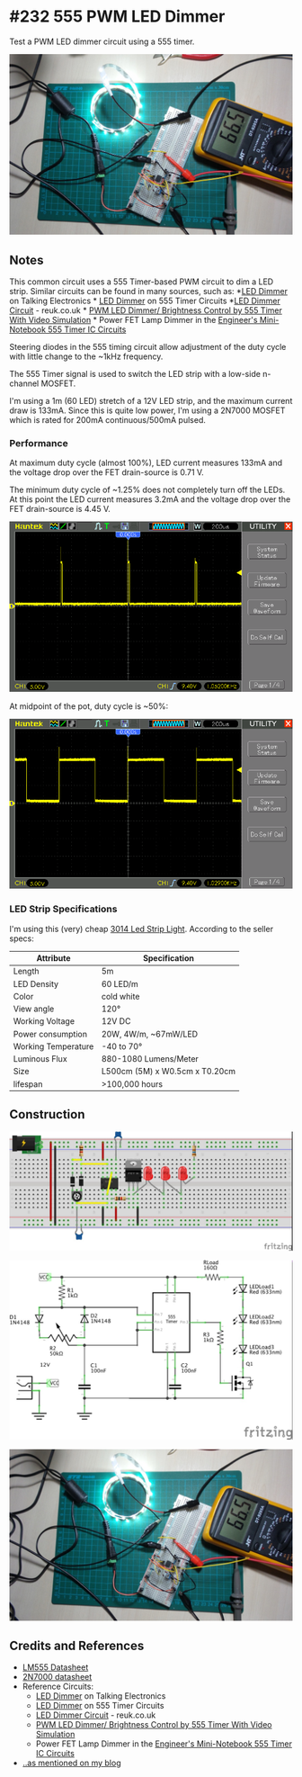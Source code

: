 # #232 555 PWM LED Dimmer

Test a PWM LED dimmer circuit using a 555 timer.

![The Build](./assets/555PWM_build.jpg?raw=true)

## Notes

This common circuit uses a 555 Timer-based PWM circuit to dim a LED strip.
Similar circuits can be found in many sources, such as:
    *[LED Dimmer](https://www.talkingelectronics.com/projects/50%20-%20555%20Circuits/50%20-%20555%20Circuits.html) on Talking Electronics
    * [LED Dimmer](https://www.555-timer-circuits.com/led-dimmer.html) on 555 Timer Circuits
    *[LED Dimmer Circuit](http://www.reuk.co.uk/wordpress/lighting/led-dimmer-circuit/) - reuk.co.uk
    * [PWM LED Dimmer/ Brightness Control by 555 Timer With Video Simulation](http://www.circuitsgallery.com/2013/02/pwm-led-dimmer.html)
    * Power FET Lamp Dimmer in the [Engineer's Mini-Notebook 555 Timer IC Circuits](../../../../books/engineers-mini-notebook-555-timer-ic-circuits/)

Steering diodes in the 555 timing circuit allow adjustment of the duty cycle
with little change to the ~1kHz frequency.

The 555 Timer signal is used to switch the LED strip with a low-side n-channel MOSFET.

I'm using a 1m (60 LED) stretch of a 12V LED strip, and the maximum current draw is 133mA.
Since this is quite low power, I'm using a 2N7000 MOSFET which is rated for
200mA continuous/500mA pulsed.

### Performance

At maximum duty cycle (almost 100%), LED current measures 133mA
and the voltage drop over the FET drain-source is 0.71 V.

The minimum duty cycle of ~1.25% does not completely turn off the LEDs.
At this point the LED current measures 3.2mA
and the voltage drop over the FET drain-source is 4.45 V.

![scope_min](./assets/scope_min.gif?raw=true)

At midpoint of the pot, duty cycle is ~50%:

![scope_mid](./assets/scope_mid.gif?raw=true)

### LED Strip Specifications

I'm using this (very) cheap [3014 Led Strip Light](https://www.aliexpress.com/item/5M-60LED-M-Led-Strip-Light-3014-SMD-Fiexble-Light-Non-waterproof-Indoor-Outdoor-Lighting-Holiday/32287328315.html). According to the seller specs:

| Attribute           | Specification                  |
|---------------------|--------------------------------|
| Length              | 5m                             |
| LED Density         | 60 LED/m                       |
| Color               | cold white                     |
| View angle          | 120°                           |
| Working Voltage     | 12V DC                         |
| Power consumption   | 20W, 4W/m, ~67mW/LED           |
| Working Temperature | -40 to 70°                     |
| Luminous Flux       | 880-1080 Lumens/Meter          |
| Size                | L500cm (5M) x W0.5cm x T0.20cm |
| lifespan            | >100,000 hours                 |

## Construction

![Breadboard](./assets/555PWM_bb.jpg?raw=true)

![The Schematic](./assets/555PWM_schematic.jpg?raw=true)

![555PWM_bb_build](./assets/555PWM_bb_build.jpg?raw=true)

## Credits and References

* [LM555 Datasheet](https://www.futurlec.com/Linear/LM555CN.shtml)
* [2N7000 datasheet](https://www.futurlec.com/Transistors/2N7000.shtml)
* Reference Circuits:
    * [LED Dimmer](https://www.talkingelectronics.com/projects/50%20-%20555%20Circuits/50%20-%20555%20Circuits.html) on Talking Electronics
    * [LED Dimmer](https://www.555-timer-circuits.com/led-dimmer.html) on 555 Timer Circuits
    * [LED Dimmer Circuit](http://www.reuk.co.uk/wordpress/lighting/led-dimmer-circuit/) - reuk.co.uk
    * [PWM LED Dimmer/ Brightness Control by 555 Timer With Video Simulation](http://www.circuitsgallery.com/2013/02/pwm-led-dimmer.html)
    * Power FET Lamp Dimmer in the [Engineer's Mini-Notebook 555 Timer IC Circuits](../../../../books/engineers-mini-notebook-555-timer-ic-circuits/)
* [..as mentioned on my blog](https://blog.tardate.com/2017/01/leap232-led-dimmer-pwm.html)
